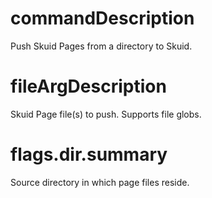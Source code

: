 # commandDescription

Push Skuid Pages from a directory to Skuid.

# fileArgDescription

Skuid Page file(s) to push. Supports file globs.

# flags.dir.summary

Source directory in which page files reside.